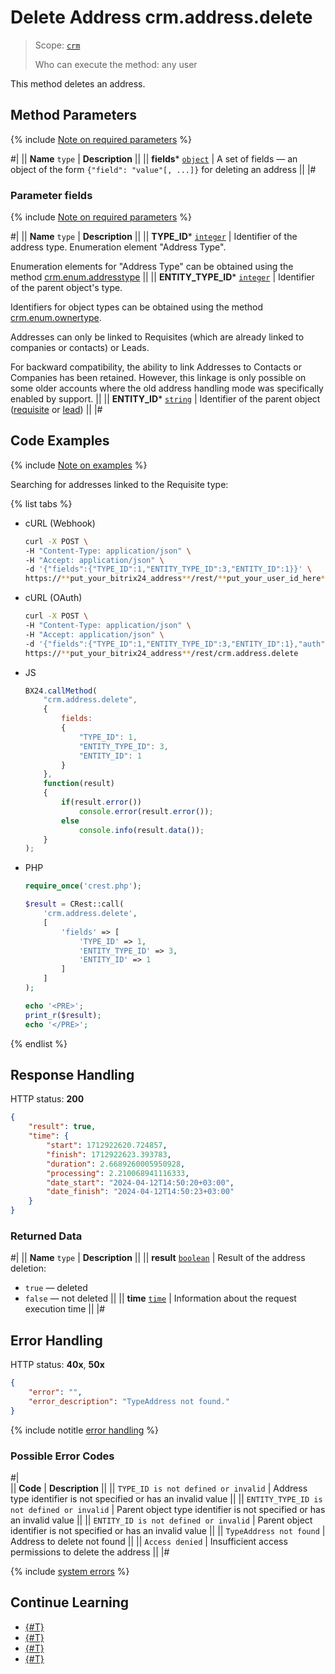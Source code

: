 # Delete Address crm.address.delete

> Scope: [`crm`](../../../scopes/permissions.md)
>
> Who can execute the method: any user

This method deletes an address.

## Method Parameters

{% include [Note on required parameters](../../../../_includes/required.md) %}

#|
|| **Name**
`type` | **Description** ||
|| **fields***
[`object`](../../../data-types.md) | A set of fields — an object of the form `{"field": "value"[, ...]}` for deleting an address ||
|#

### Parameter fields

{% include [Note on required parameters](../../../../_includes/required.md) %}

#|
|| **Name**
`type` | **Description** ||
|| **TYPE_ID***
[`integer`](../../../data-types.md) | Identifier of the address type. Enumeration element "Address Type".

Enumeration elements for "Address Type" can be obtained using the method [crm.enum.addresstype](../../auxiliary/enum/crm-enum-address-type.md) 
||
|| **ENTITY_TYPE_ID***
[`integer`](../../../data-types.md) | Identifier of the parent object's type.

Identifiers for object types can be obtained using the method [crm.enum.ownertype](../../auxiliary/enum/crm-enum-owner-type.md).

Addresses can only be linked to Requisites (which are already linked to companies or contacts) or Leads.

For backward compatibility, the ability to link Addresses to Contacts or Companies has been retained. However, this linkage is only possible on some older accounts where the old address handling mode was specifically enabled by support.
||
|| **ENTITY_ID***
[`string`](../../../data-types.md) | Identifier of the parent object ([requisite](../universal/index.md) or [lead](../../leads/index.md)) ||
|#

## Code Examples

{% include [Note on examples](../../../../_includes/examples.md) %}

Searching for addresses linked to the Requisite type:

{% list tabs %}

- cURL (Webhook)

    ```bash
    curl -X POST \
    -H "Content-Type: application/json" \
    -H "Accept: application/json" \
    -d '{"fields":{"TYPE_ID":1,"ENTITY_TYPE_ID":3,"ENTITY_ID":1}}' \
    https://**put_your_bitrix24_address**/rest/**put_your_user_id_here**/**put_your_webhook_here**/crm.address.delete
    ```

- cURL (OAuth) 

    ```bash
    curl -X POST \
    -H "Content-Type: application/json" \
    -H "Accept: application/json" \
    -d '{"fields":{"TYPE_ID":1,"ENTITY_TYPE_ID":3,"ENTITY_ID":1},"auth":"**put_access_token_here**"}' \
    https://**put_your_bitrix24_address**/rest/crm.address.delete
    ```

- JS

    ```js
    BX24.callMethod(
        "crm.address.delete",
        {
            fields:
            {
                "TYPE_ID": 1,
                "ENTITY_TYPE_ID": 3,
                "ENTITY_ID": 1
            }
        },
        function(result)
        {
            if(result.error())
                console.error(result.error());
            else
                console.info(result.data());
        }
    );
    ```

- PHP

    ```php
    require_once('crest.php');

    $result = CRest::call(
        'crm.address.delete',
        [
            'fields' => [
                'TYPE_ID' => 1,
                'ENTITY_TYPE_ID' => 3,
                'ENTITY_ID' => 1
            ]
        ]
    );

    echo '<PRE>';
    print_r($result);
    echo '</PRE>';
    ```

{% endlist %}

## Response Handling

HTTP status: **200**

```json
{
    "result": true,
    "time": {
        "start": 1712922620.724857,
        "finish": 1712922623.393783,
        "duration": 2.6689260005950928,
        "processing": 2.210068941116333,
        "date_start": "2024-04-12T14:50:20+03:00",
        "date_finish": "2024-04-12T14:50:23+03:00"
    }
}
```

### Returned Data

#|
|| **Name**
`type` | **Description** ||
|| **result**
[`boolean`](../../../data-types.md) | Result of the address deletion:
- `true` — deleted
- `false` — not deleted
||
|| **time**
[`time`](../../../data-types.md) | Information about the request execution time ||
|#

## Error Handling

HTTP status: **40x**, **50x**

```json
{
    "error": "",
    "error_description": "TypeAddress not found."
}
```

{% include notitle [error handling](../../../../_includes/error-info.md) %}

### Possible Error Codes

#|  
|| **Code** | **Description** ||
|| `TYPE_ID is not defined or invalid` | Address type identifier is not specified or has an invalid value ||
|| `ENTITY_TYPE_ID is not defined or invalid` | Parent object type identifier is not specified or has an invalid value ||
|| `ENTITY_ID is not defined or invalid` | Parent object identifier is not specified or has an invalid value ||
|| `TypeAddress not found` | Address to delete not found ||
|| `Access denied` | Insufficient access permissions to delete the address ||
|#

{% include [system errors](../../../../_includes/system-errors.md) %}

## Continue Learning

- [{#T}](./crm-address-add.md)
- [{#T}](./crm-address-update.md)
- [{#T}](./crm-address-list.md)
- [{#T}](./crm-address-fields.md)